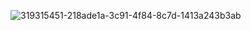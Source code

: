 ![319315451-218ade1a-3c91-4f84-8c7d-1413a243b3ab](https://github.com/user-attachments/assets/056c915e-d308-4aa7-8124-62776962bf2e)
